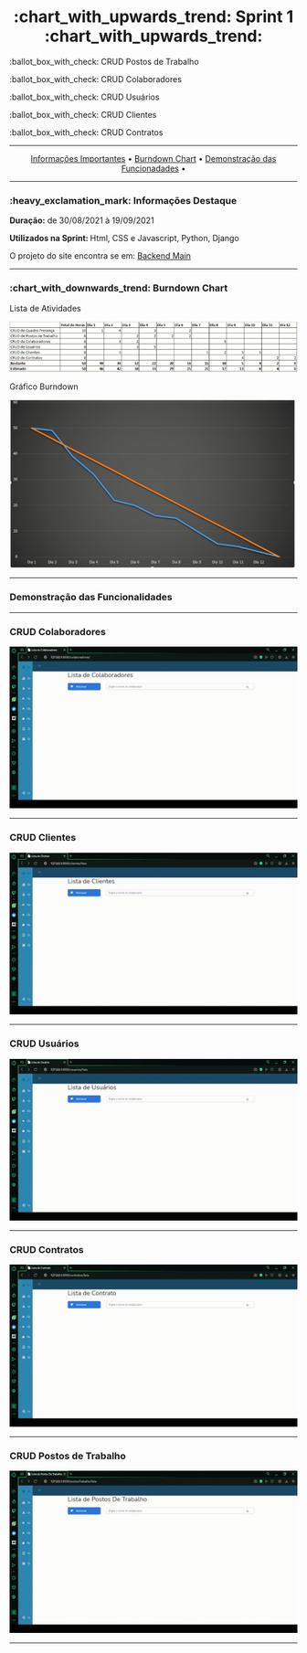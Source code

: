 <h1 align="center">:chart_with_upwards_trend: Sprint 1 :chart_with_upwards_trend:</h1>
<p align="center">
<p>:ballot_box_with_check: CRUD Postos de Trabalho </p>
<p>:ballot_box_with_check: CRUD Colaboradores </p>
<p>:ballot_box_with_check: CRUD Usuários </p>
<p>:ballot_box_with_check: CRUD Clientes </p>
<p>:ballot_box_with_check: CRUD Contratos </p>
</p>
<hr>
<p align="center">
  <a href =""> Informações Importantes</a>  • 
  <a href =""> Burndown Chart</a>  • 
  <a href =""> Demonstração das Funcionadades</a>  • 
</p>
<hr>

<h3>:heavy_exclamation_mark: Informações Destaque</h3>
<p><strong> Duração:</strong> de 30/08/2021 à 19/09/2021</p>
<p><strong> Utilizados na Sprint: </strong>Html, CSS e Javascript, Python, Django</p>
<p> O projeto do site encontra se em: <a href="https://github.com/gbrramos/API_ADS_2021_2/tree/main/backend">Backend Main</a>
<hr>


<h3>:chart_with_downwards_trend: Burndown Chart </h3>
<p>Lista de Atividades</p>
<img src="https://github.com/gbrramos/API_ADS_2021_2/blob/main/Documentacao/Burndowns/listaDeTarefas_sprint1.png" width="900"/>
<p>Gráfico Burndown</p>
<img src="https://github.com/gbrramos/API_ADS_2021_2/blob/main/Documentacao/Burndowns/sprint1_burndown.png" width="500"/>
<hr>

<h3>Demonstração das Funcionalidades</h3>
<p></p>
<p></p>
<hr>
<h3> CRUD Colaboradores</h3>
<img src="https://github.com/gbrramos/API_ADS_2021_2/blob/main/Sprint1/Gifs/Coloboradores.gif"/>
<hr>
<h3>CRUD Clientes</h3>
<img src="https://github.com/gbrramos/API_ADS_2021_2/blob/main/Sprint1/Gifs/Clientes.gif"/>
<hr>
<h3>CRUD Usuários</h3>
<img src="https://github.com/gbrramos/API_ADS_2021_2/blob/main/Sprint1/Gifs/Usuario.gif"/>
<hr>
<h3>CRUD Contratos</h3>
<img src="https://github.com/gbrramos/API_ADS_2021_2/blob/main/Sprint1/Gifs/Contratos.gif"/>
<hr>
<h3>CRUD Postos de Trabalho</h3>
<img src="https://github.com/gbrramos/API_ADS_2021_2/blob/main/Sprint1/Gifs/Postos-de-Trabalho.gif"/>
<hr>


